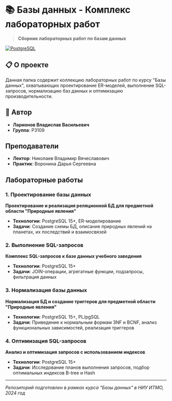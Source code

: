 # 📚 Базы данных - Комплекс лабораторных работ

> **Сборник лабораторных работ по базам данных**

[![PostgreSQL](https://img.shields.io/badge/PostgreSQL-15+-blue.svg)](https://www.postgresql.org/)

## 📋 О проекте

Данная папка содержит коллекцию лабораторных работ по курсу "Базы данных", охватывающих проектирование ER-моделей, выполнение SQL-запросов, нормализацию баз данных и оптимизацию производительности.

## 👤 Автор

- **Ларионов Владислав Васильевич**  
- **Группа**: P3109

## Преподаватели
- **Лектор**: Николаев Владимир Вячеславович
- **Практик**: Воронина Дарья Сергеевна

## Лабораторные работы

### 1. Проектирование базы данных
**Проектирование и реализация реляционной БД для предметной области "Природные явления"**

- **Технологии**: PostgreSQL 15+, ER-моделирование
- **Задачи**: Создание схемы БД, описание природных явлений на планетах, их последствий и взаимосвязей

### 2. Выполнение SQL-запросов
**Комплекс SQL-запросов к базе данных учебного заведения**

- **Технологии**: PostgreSQL 15+
- **Задачи**: JOIN-операции, агрегатные функции, подзапросы, фильтрация данных

### 3. Нормализация базы данных
**Нормализация БД и создание триггеров для предметной области "Природные явления"**

- **Технологии**: PostgreSQL 15+, PL/pgSQL
- **Задачи**: Приведение к нормальным формам 3NF и BCNF, анализ функциональных зависимостей, реализация триггеров

### 4. Оптимизация SQL-запросов
**Анализ и оптимизация запросов с использованием индексов**

- **Технологии**: PostgreSQL 15+
- **Задачи**: Исследование планов выполнения запросов, подбор оптимальных индексов B-tree и Hash

---

*Репозиторий подготовлен в рамках курса "Базы данных" в НИУ ИТМО, 2024 год*
